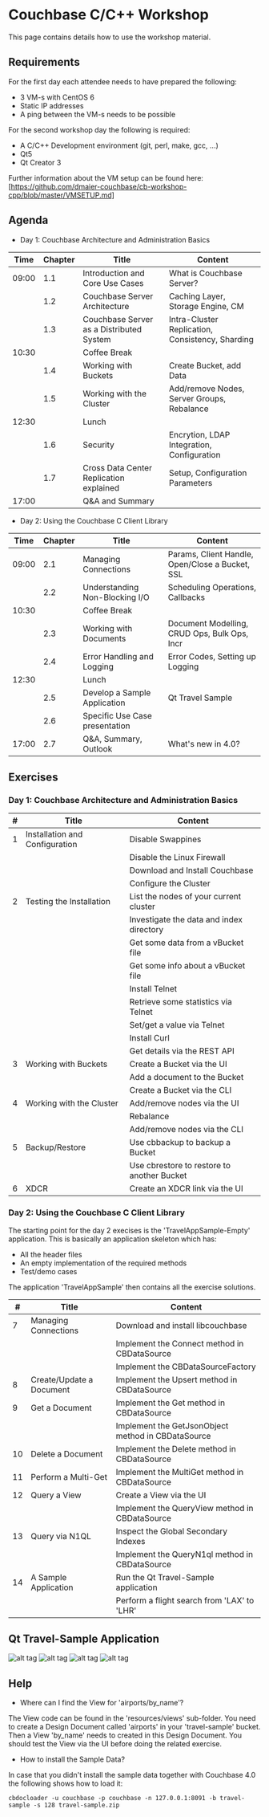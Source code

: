# Couchbase C/C++ Workshop

This page contains details how to use the workshop material.

## Requirements

For the first day each attendee needs to have prepared the following:

* 3 VM-s with CentOS 6
* Static IP addresses
* A ping between the VM-s needs to be possible

For the second workshop day the following is required:

* A C/C++ Development environment (git, perl, make, gcc, ...) 
* Qt5
* Qt Creator 3

Further information about the VM setup can be found here: [https://github.com/dmaier-couchbase/cb-workshop-cpp/blob/master/VMSETUP.md]



## Agenda

* Day 1: Couchbase Architecture and Administration Basics

| Time            | Chapter       | Title                                   | Content                                          |
| --------------- | ------------- | --------------------------------------- | ------------------------------------------------ |
| 09:00           | 1.1           | Introduction and Core Use Cases         | What is Couchbase Server?                        |
|                 | 1.2           | Couchbase Server Architecture           | Caching Layer, Storage Engine, CM                |
|                 | 1.3           | Couchbase Server as a Distributed System| Intra-Cluster Replication, Consistency, Sharding |
| 10:30           |               | Coffee Break                            |                                                  |
|                 | 1.4           | Working with Buckets                    | Create Bucket, add Data                          |
|                 | 1.5           | Working with the Cluster                | Add/remove Nodes, Server Groups, Rebalance       |
| 12:30           |               | Lunch                                   |                                                  |
|                 | 1.6           | Security                                | Encrytion, LDAP Integration, Configuration       |
|                 | 1.7           | Cross Data Center Replication explained | Setup, Configuration Parameters                  |
| 17:00           |               | Q&A and Summary                         |                                                  |

* Day 2: Using the Couchbase C Client Library

| Time            | Chapter       | Title                                   | Content                                          |
| --------------- | ------------- | --------------------------------------- | ------------------------------------------------ |
| 09:00           | 2.1           | Managing Connections                    | Params, Client Handle, Open/Close a Bucket, SSL  |
|                 | 2.2           | Understanding Non-Blocking I/O          | Scheduling Operations, Callbacks                 |
| 10:30           |               | Coffee Break                            |                                                  |
|                 | 2.3           | Working with Documents                  | Document Modelling, CRUD Ops, Bulk Ops, Incr     |
|                 | 2.4           | Error Handling and Logging              | Error Codes, Setting up Logging                  |
| 12:30           |               | Lunch                                   |                                                  |
|                 | 2.5           | Develop a Sample Application            | Qt Travel Sample                                 |
|                 | 2.6           | Specific Use Case presentation          |                                                  |
| 17:00           | 2.7           | Q&A, Summary, Outlook                   | What's new in 4.0? |


## Exercises

### Day 1: Couchbase Architecture and Administration Basics

| #               | Title                                  | Content                                      | 
| --------------- | -------------------------------------- | -------------------------------------------- |
| 1               | Installation and Configuration         | Disable Swappines | 
|                 |                                        | Disable the Linux Firewall |
|                 |                                        | Download and Install Couchbase |
|                 |                                        | Configure the Cluster |
| 2               | Testing the Installation               | List the nodes of your current cluster |
|                 |                                        | Investigate the data and index directory |
|                 |                                        | Get some data from a vBucket file |
|                 |                                        | Get some info about a vBucket file |
|                 |                                        | Install Telnet |
|                 |                                        | Retrieve some statistics via Telnet |
|                 |                                        | Set/get a value via Telnet |
|                 |                                        | Install Curl |
|                 |                                        | Get details via the REST API |
| 3               | Working with Buckets                   | Create a Bucket via the UI |
|                 |                                        | Add a document to the Bucket |
|                 |                                        | Create a Bucket via the CLI|
| 4               | Working with the Cluster               | Add/remove nodes via the UI|
|                 |                                        | Rebalance|
|                 |                                        | Add/remove nodes via the CLI |
| 5               | Backup/Restore                         | Use cbbackup to backup a Bucket|
|                 |                                        | Use cbrestore to restore to another Bucket|
| 6               | XDCR                                   | Create an XDCR link via the UI |

### Day 2: Using the Couchbase C Client Library

The starting point for the day 2 execises is the 'TravelAppSample-Empty' application. This is basically an application skeleton which has:

* All the header files
* An empty implementation of the required methods
* Test/demo cases

The application 'TravelAppSample' then contains all the exercise solutions.


| #               | Title                                  | Content                                      | 
| --------------- | -------------------------------------- | -------------------------------------------- |
| 7               | Managing Connections                   | Download and install libcouchbase | 
|                 |                                        | Implement the Connect method in CBDataSource |
|                 |                                        | Implement the CBDataSourceFactory |
| 8               | Create/Update a Document               | Implement the Upsert method in CBDataSource |
| 9               | Get a Document                         | Implement the Get method in CBDataSource |
|                 |                                        | Implement the GetJsonObject method in CBDataSource |
| 10              | Delete a Document                      | Implement the Delete method in CBDataSource |
| 11              | Perform a Multi-Get                    | Implement the MultiGet method in CBDataSource |
| 12              | Query a View                           | Create a View via the UI |
|                 |                                        | Implement the QueryView method in CBDataSource |
| 13              | Query via N1QL                         | Inspect the Global Secondary Indexes |
|                 |                                        | Implement the QueryN1ql method in CBDataSource |
| 14              | A Sample Application                   | Run the Qt Travel-Sample application |
|                 |                                        | Perform a flight search from 'LAX' to 'LHR' |

## Qt Travel-Sample Application

![alt tag](https://raw.githubusercontent.com/dmaier-couchbase/cb-workshop-cpp/master/resources/screenshots/Log-in.png)
![alt tag](https://raw.githubusercontent.com/dmaier-couchbase/cb-workshop-cpp/master/resources/screenshots/Search.png)
![alt tag](https://raw.githubusercontent.com/dmaier-couchbase/cb-workshop-cpp/master/resources/screenshots/Available-Flights.png)
![alt tag](https://raw.githubusercontent.com/dmaier-couchbase/cb-workshop-cpp/master/resources/screenshots/Shopping-Cart.png)


## Help

* Where can I find the View for 'airports/by_name'?

The View code can be found in the 'resources/views' sub-folder. You need to create a Design Document called 'airports' in your 'travel-sample' bucket. Then a View 'by_name' needs to created in this Design Document. You should test the View via the UI before doing the related exercise. 

* How to install the Sample Data?

In case that you didn't install the sample data together with Couchbase 4.0 the following shows how to load it:

```
cbdocloader -u couchbase -p couchbase -n 127.0.0.1:8091 -b travel-sample -s 128 travel-sample.zip
```
